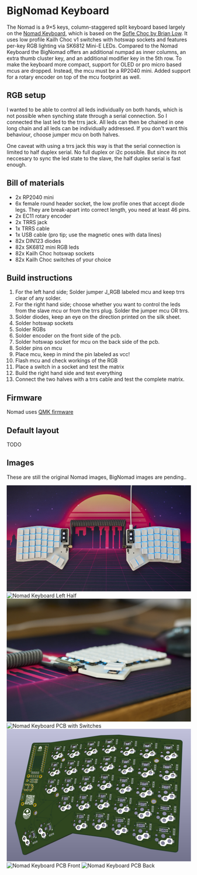 # BigNomad Keyboard

The Nomad is a 9×5 keys, column-staggered split keyboard based largely on the [Nomad Keyboard](https://github.com/fiendie/NomadKeyboard), which is based on the [Sofle Choc by Brian Low](https://github.com/brianlow/SofleKeyboard).
It uses low profile Kailh Choc v1 switches with hotswap sockets and features per-key RGB lighting via SK6812 Mini-E LEDs.
Compared to the Nomad Keyboard the BigNomad offers an additional numpad as inner columns, an extra thumb cluster key, and an additional modifier key in the 5th row.
To make the keyboard more compact, support for OLED or pro micro based mcus are dropped. Instead, the mcu must be a RP2040 mini. Added support for a rotary encoder on top of the mcu footprint as well.

## RGB setup
I wanted to be able to control all leds individually on both hands, which is not possible when synching state through a serial connection. So I connected the last led to the trrs jack. All leds can then be chained in one long chain and all leds can be individually addressed. If you don't want this behaviour, choose jumper mcu on both halves. 

One caveat with using a trrs jack this way is that the serial connection is limited to half duplex serial. No full duplex or i2c possible. But since its not neccesary to sync the led state to the slave, the half duplex serial is fast enough.

## Bill of materials
- 2x RP2040 mini
- 6x female round header socket, the low profile ones that accept diode legs. They are break-apart into correct length, you need at least 46 pins.
- 2x EC11 rotary encoder
- 2x TRRS jack
- 1x TRRS cable
- 1x USB cable (pro tip; use the magnetic ones with data lines)
- 82x DIN123 diodes
- 82x SK6812 mini RGB leds
- 82x Kailh Choc hotswap sockets
- 82x Kailh Choc switches of your choice

## Build instructions
1. For the left hand side; Solder jumper J_RGB labeled mcu and keep trrs clear of any solder.
2. For the right hand side; choose whether you want to control the leds from the slave mcu or from the trrs plug. Solder the jumper mcu OR trrs. 
3. Solder diodes, keep an eye on the direction printed on the silk sheet.
4. Solder hotswap sockets
5. Solder RGBs
6. Solder encoder on the front side of the pcb.
7. Solder hotswap socket for mcu on the back side of the pcb. 
8. Solder pins on mcu
9. Place mcu, keep in mind the pin labeled as vcc!
10. Flash mcu and check workings of the RGB
11. Place a switch in a socket and test the matrix
12. Build the right hand side and test everything
13. Connect the two halves with a trrs cable and test the complete matrix. 

## Firmware 

Nomad uses [QMK firmware](https://qmk.fm/)


## Default layout 

TODO


## Images
These are still the original Nomad images, BigNomad images are pending..

![Nomad Keyboard Left Half](Images/Nomad_Keyboard_Full.jpg)
![Nomad Keyboard Left Half](Images/Nomad_Keyboard_Left.jpg)
![Nomad Keyboard Profile](Images/Nomad_Keyboard_Profile.jpg)
![Nomad Keyboard PCB with Switches](Images/Nomad_Front_Left_Switches.jpg)
![Nomad Keyboard PCB 3D View](Images/Nomad_PCB_3D.png)
![Nomad Keyboard PCB Front](Images/Nomad_PCB_Front_Left.jpg)
![Nomad Keyboard PCB Back](Images/Nomad_PCB_Back_Left.jpg)

